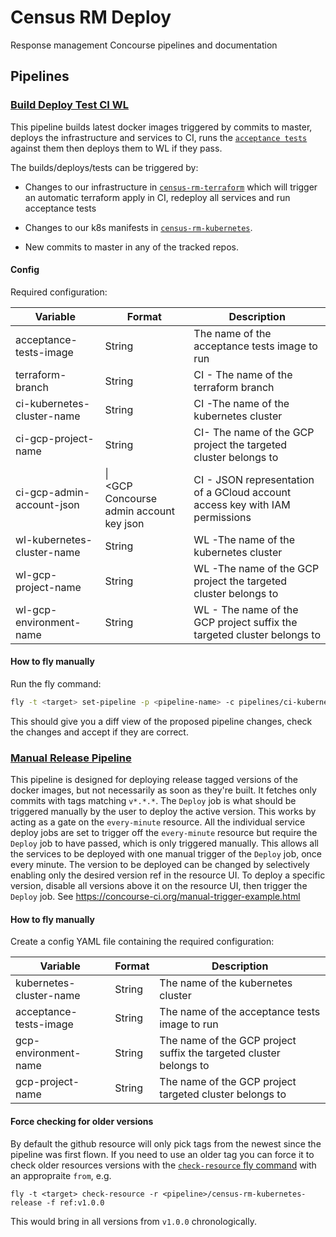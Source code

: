 # Census RM Deploy
Response management Concourse pipelines and documentation

## Pipelines
### [Build Deploy Test CI WL](pipelines/build-deploy-test-CI-WL.yml)
This pipeline builds latest docker images triggered by commits to master, deploys the infrastructure and services to CI, runs the [`acceptance tests`](https://github.com/ONSdigital/census-rm-acceptance-tests) against them then deploys them to WL if they pass.

The builds/deploys/tests can be triggered by:
* Changes to our infrastructure in [`census-rm-terraform`](https://github.com/ONSdigital/census-rm-terraform) which will trigger an automatic terraform apply in CI, redeploy all services and run acceptance tests

* Changes to our k8s manifests in [`census-rm-kubernetes`](https://github.com/ONSdigital/census-rm-kubernetes).

* New commits to master in any of the tracked repos.

#### Config
Required configuration:

| Variable                    | Format                                                                              | Description                                                                                   |
| --------------------------- | ----------------------------------------------------------------------------------- | --------------------------------------------------------------------------------------------- |
| acceptance-tests-image      | String                                                                              | The name of the acceptance tests image to run                                                 |
| terraform-branch            | String                                                                              | CI - The name of the terraform branch                                                         |
| ci-kubernetes-cluster-name  | String                                                                              | CI -The name of the kubernetes cluster                                                        |
| ci-gcp-project-name         | String                                                                              | CI- The name of the GCP project the targeted cluster belongs to                               |
| ci-gcp-admin-account-json   | \| <br>\<GCP Concourse admin account key json                                       | CI - JSON representation of a GCloud account access key with IAM permissions                  |
| wl-kubernetes-cluster-name  | String                                                                              | WL -The name of the kubernetes cluster                                                        |
| wl-gcp-project-name         | String                                                                              | WL -The name of the GCP project the targeted cluster belongs to                               |
| wl-gcp-environment-name     | String                                                                              | WL - The name of the GCP project suffix the targeted cluster belongs to                       |


#### How to fly manually
Run the fly command:
```bash
fly -t <target> set-pipeline -p <pipeline-name> -c pipelines/ci-kubernetes-pipeline.yml -l <path-to-config-yml>
```
This should give you a diff view of the proposed pipeline changes, check the changes and accept if they are correct.

### [Manual Release Pipeline](pipelines/manual-release-pipeline.yml)
This pipeline is designed for deploying release tagged versions of the docker images, but not necessarily as soon as they're built. It fetches only commits with tags matching `v*.*.*`. The `Deploy` job is what should be triggered manually by the user to deploy the active version. This works by acting as a gate on the `every-minute` resource. All the individual service deploy jobs are set to trigger off the `every-minute` resource but require the `Deploy` job to have passed, which is only triggered manually. This allows all the services to be deployed with one manual trigger of the `Deploy` job, once every minute. The version to be deployed can be changed by selectively enabling only the desired version ref in the resource UI.
 To deploy a specific version, disable all versions above it on the resource UI, then trigger the `Deploy` job. See https://concourse-ci.org/manual-trigger-example.html

#### How to fly manually
Create a config YAML file containing the required configuration:

| Variable                 | Format                                                                              | Description                                                                              |
| ------------------------ | ----------------------------------------------------------------------------------- | ---------------------------------------------------------------------------------------- |
| kubernetes-cluster-name  | String                                                                              | The name of the kubernetes cluster                                                       |
| acceptance-tests-image   | String                                                                              | The name of the acceptance tests image to run                                            |
| gcp-environment-name     | String                                                                              | The name of the GCP project suffix the targeted cluster belongs to                       |
| gcp-project-name         | String                                                                              | The name of the GCP project targeted cluster belongs to                                                       |

#### Force checking for older versions
By default the github resource will only pick tags from the newest since the pipeline was first flown. If you need to use an older tag you can force it to check older resources versions with the [`check-resource` fly command](https://concourse-ci.org/managing-resources.html#fly-check-resource) with an appropraite `from`, e.g.

```shell-script
fly -t <target> check-resource -r <pipeline>/census-rm-kubernetes-release -f ref:v1.0.0
```

This would bring in all versions from `v1.0.0` chronologically.
